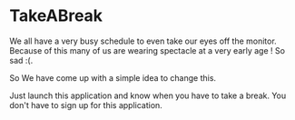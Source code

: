 # TakeABreak
We all have a very busy schedule to even take our eyes off the monitor. Because of this many of us are wearing spectacle at a very early age ! So sad :(.

So We have come up with a simple idea to change this.

Just launch this application and know when you have to take a break. You don't have to sign up for this application.
